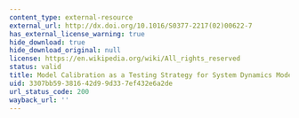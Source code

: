 ```yaml
---
content_type: external-resource
external_url: http://dx.doi.org/10.1016/S0377-2217(02)00622-7
has_external_license_warning: true
hide_download: true
hide_download_original: null
license: https://en.wikipedia.org/wiki/All_rights_reserved
status: valid
title: Model Calibration as a Testing Strategy for System Dynamics Models
uid: 3307bb59-3816-42d9-9d33-7ef432e6a2de
url_status_code: 200
wayback_url: ''
---
```


